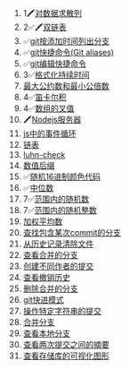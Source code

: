 
1. 1🖍️[对数据求散列](https://www.30secondsofcode.org/js/s/hash-sha-256/)
2. 2✅🖍️[双链表](https://www.30secondsofcode.org/js/s/data-structures-doubly-linked-list/)
3. ✅[git按添加时间列出分支](https://www.30secondsofcode.org/git/s/sort-branches-by-date/)
4. ✅[git快捷命令(Git aliases)](https://www.30secondsofcode.org/git/s/aliases/)
5. ✅[git编辑快捷命令](https://www.30secondsofcode.org/git/s/edit-config/)
6. 3✅[格式化持续时间](https://www.30secondsofcode.org/js/s/format-duration/)
7. [最大公约数和最小公倍数](https://www.30secondsofcode.org/js/s/gcd-lcm/)
8. 4✅[笛卡尔积](https://www.30secondsofcode.org/js/s/cartesian-product/)
9. 4✅[数组的叉值](https://www.30secondsofcode.org/js/s/cross-product-of-arrays/)
10. 🖍️[Nodejs服务器](https://www.30secondsofcode.org/js/s/nodejs-static-file-server/)
11. [js中的事件循环](https://www.30secondsofcode.org/js/s/event-loop-explained/)
12. [链表](https://www.30secondsofcode.org/js/s/data-structures-linked-list/)
13. [luhn-check](https://www.30secondsofcode.org/js/s/luhn-check/)
14. [数值后缀](https://www.30secondsofcode.org/js/s/to-ordinal-suffix/)
15. ✅[随机16进制颜色代码](https://www.30secondsofcode.org/js/s/random-hex-color-code/)
16. ✅[中位数](https://www.30secondsofcode.org/js/s/median/)
17. 7✅[范围内的随机数](https://www.30secondsofcode.org/js/s/random-number-in-range/)
18. 7✅[范围内的随机整数](https://www.30secondsofcode.org/js/s/random-integer-in-range/)
19. [加权平均数](https://www.30secondsofcode.org/js/s/weighted-average/)
20. [查找包含某次commit的分支](https://www.30secondsofcode.org/git/s/branches-containing-commit/)
21. [从历史记录清除文件](https://www.30secondsofcode.org/git/s/purge-file/)
22. [查看合并的分支](https://www.30secondsofcode.org/git/s/view-merged-branches/)
23. [创建不同作者的提交](https://www.30secondsofcode.org/git/s/set-or-amend-commit-author/)
24. [查看撤销历史](https://www.30secondsofcode.org/git/s/view-undo-history/)
25. [删除合并的分支](https://www.30secondsofcode.org/git/s/delete-merged-branches/)
26. [git快进模式](https://www.30secondsofcode.org/git/s/fast-forward-merge/)
27. [操作特定字符串的提交](https://www.30secondsofcode.org/git/s/view-commits-by-string/)
28. [合并分支](https://www.30secondsofcode.org/git/s/merge-branch-merge-commit/)
29. [查看本地分支](https://www.30secondsofcode.org/git/s/view-all-branches/)
30. [查看两次提交之间的摘要](https://www.30secondsofcode.org/git/s/view-changes-summary/)
31. [查看存储库的可视化图形](https://www.30secondsofcode.org/git/s/view-commit-graph/)